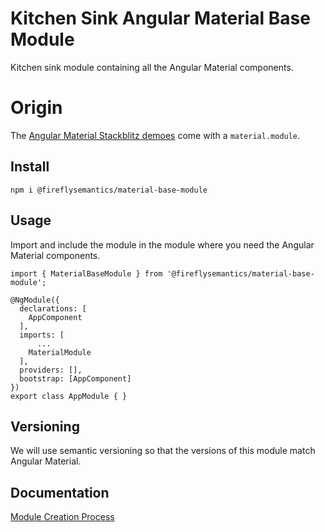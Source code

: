 # Kitchen Sink Angular Material Base Module

Kitchen sink module containing all the Angular Material
components.

# Origin

The [Angular Material Stackblitz demoes](https://stackblitz.com/edit/angular-9wehjf?file=src%2Fmaterial.module.ts) come with a `material.module`.

## Install

```
npm i @fireflysemantics/material-base-module
```

## Usage

Import and include the module in the module where you need the Angular Material components.

```
import { MaterialBaseModule } from '@fireflysemantics/material-base-module';

@NgModule({
  declarations: [
    AppComponent
  ],
  imports: [
      ...
    MaterialModule
  ],
  providers: [],
  bootstrap: [AppComponent]
})
export class AppModule { }

```

## Versioning

We will use semantic versioning so that the versions of this module match Angular Material.

## Documentation

[Module Creation Process](https://fireflysemantics.medium.com/creating-a-angular-material-kitchen-sink-base-module-6a00245b5ca9)

